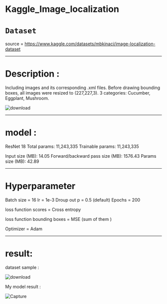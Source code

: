# Kaggle_Image_localization


# `Dataset`

source = https://www.kaggle.com/datasets/mbkinaci/image-localization-dataset

---

# Description : 

Including images and its corresponding .xml files. Before drawing bounding boxes, all images were resized to (227,227,3).
3 categories: Cucumber, Eggplant, Mushroom.

![download](https://github.com/Elman295/Kaggle_Image_localization/assets/77393687/1d1de2ea-857e-4ee3-ba4f-b94b49ef0571)

---

# model :

ResNet 18
Total params: 11,243,335
Trainable params: 11,243,335

Input size (MB): 14.05
Forward/backward pass size (MB): 1576.43
Params size (MB): 42.89


---

# Hyperparameter 

Batch size = 16
lr = 1e-3
Droup out p = 0.5 (default)
Epochs = 200

loss function scores = Cross entropy

loss function bounding boxes = MSE (sum of them )

Optimizer = Adam 



---

# result:

dataset sample : 

![download](https://github.com/Elman295/Kaggle_Image_localization/assets/77393687/8438229e-3ea5-4abb-9cbd-b9109ac4748d)

My model result :

![Capture](https://github.com/Elman295/Kaggle_Image_localization/assets/77393687/09cd8fae-5bcc-49e2-bc02-8326015b8042)




